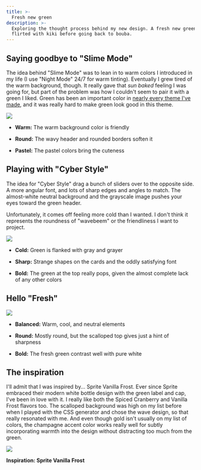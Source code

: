 ```yaml
---
title: >-
  Fresh new green
description: >-
  Exploring the thought process behind my new design. A fresh new green. And I
  flirted with kiki before going back to bouba.
---
```


## Saying goodbye to "Slime Mode"

The idea behind "Slime Mode" was to lean in to warm colors I introduced in my
life (I use "Night Mode" 24/7 for warm tinting). Eventually I grew tired of the
warm background, though. It really gave that _sun baked_ feeling I was going
for, but part of the problem was how I couldn't seem to pair it with a green I
liked. Green has been an important color in
[nearly every theme I've made](/blog/2024/10-years-of-themes/), and it was
really hard to make green look good in this theme.

![](/blog/that-green/thesis.webp)

- **Warm:** The warm background color is friendly

- **Round:** The wavy header and rounded borders soften it

- **Pastel:** The pastel colors bring the cuteness

## Playing with "Cyber Style"

The idea for "Cyber Style" drag a bunch of sliders over to the opposite side. A
more angular font, and lots of sharp edges and angles to match. The almost-white
neutral background and the grayscale image pushes your eyes toward the green
header.

Unfortunately, it comes off feeling more cold than I wanted. I don't think it
represents the roundness of "wavebeem" or the friendliness I want to project.

![](/blog/that-green/antithesis.webp)

- **Cold:** Green is flanked with gray and grayer

- **Sharp:** Strange shapes on the cards and the oddly satisfying font

- **Bold:** The green at the top really pops, given the almost complete lack of
  any other colors

## Hello "Fresh"

![](/blog/that-green/synthesis.webp)

- **Balanced:** Warm, cool, and neutral elements

- **Round:** Mostly round, but the scalloped top gives just a hint of sharpness

- **Bold:** The fresh green contrast well with pure white

## The inspiration

I'll admit that I was inspired by... Sprite Vanilla Frost. Ever since Sprite
embraced their modern white bottle design with the green label and cap, I've
been in love with it. I really like both the Spiced Cranberry and Vanilla Frost
flavors too. The scalloped background was high on my list before when I played
with the CSS generator and chose the wave design, so that really resonated with
me. And even though gold isn't usually on my list of colors, the champagne
accent color works really well for subtly incorporating warmth into the design
without distracting too much from the green.

![](/blog/that-green/sprite-vanilla-frost.webp)

**Inspiration: Sprite Vanilla Frost**
